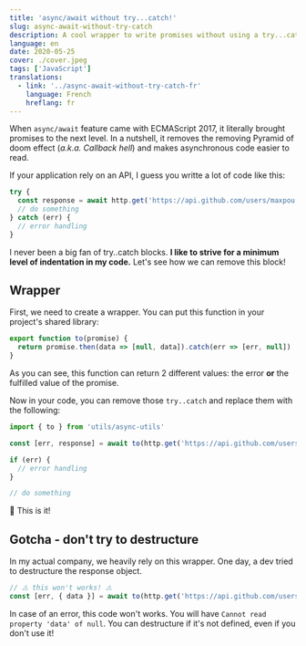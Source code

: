 ```yaml
---
title: 'async/await without try...catch!'
slug: async-await-without-try-catch
description: A cool wrapper to write promises without using a try...catch block
language: en
date: 2020-05-25
cover: ./cover.jpeg
tags: ['JavaScript']
translations:
  - link: '../async-await-without-try-catch-fr'
    language: French
    hreflang: fr
---
```


When `async/await` feature came with ECMAScript 2017, it literally brought promises to the next
level. In a nutshell, it removes the removing Pyramid of doom effect (_a.k.a. Callback hell_) and
makes asynchronous code easier to read.

If your application rely on an API, I guess you writte a lot of code like this:

```js
try {
  const response = await http.get('https://api.github.com/users/maxpou')
  // do something
} catch (err) {
  // error handling
}
```

I never been a big fan of try..catch blocks. **I like to strive for a minimum level of indentation
in my code.** Let's see how we can remove this block!

## Wrapper

First, we need to create a wrapper. You can put this function in your project's shared library:

```js
export function to(promise) {
  return promise.then(data => [null, data]).catch(err => [err, null])
}
```

As you can see, this function can return 2 different values: the error **or** the fulfilled value of
the promise.

Now in your code, you can remove those `try..catch` and replace them with the following:

```js
import { to } from 'utils/async-utils'

const [err, response] = await to(http.get('https://api.github.com/users/maxpou'))

if (err) {
  // error handling
}

// do something
```

🎉 This is it!

## Gotcha - don't try to destructure

In my actual company, we heavily rely on this wrapper. One day, a dev tried to destructure the
response object.

```js
// ⚠️ this won't works! ⚠️
const [err, { data }] = await to(http.get('https://api.github.com/users/maxpou'))
```

In case of an error, this code won't works. You will have `Cannot read property 'data' of null`. You
can destructure if it's not defined, even if you don't use it!
